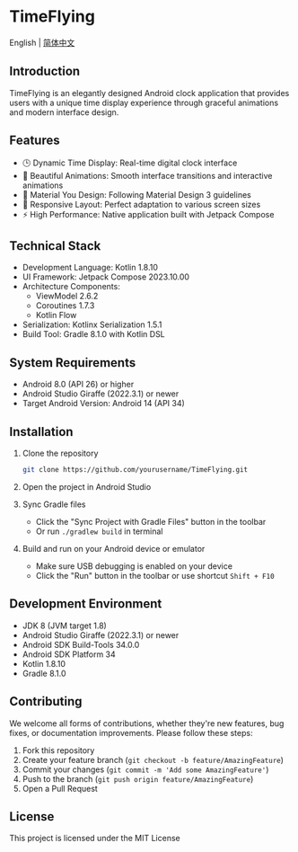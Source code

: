 # TimeFlying

English | [简体中文](README.md)

## Introduction

TimeFlying is an elegantly designed Android clock application that provides users with a unique time display experience through graceful animations and modern interface design.

## Features

- 🕒 Dynamic Time Display: Real-time digital clock interface
- 🎨 Beautiful Animations: Smooth interface transitions and interactive animations
- 🌈 Material You Design: Following Material Design 3 guidelines
- 📱 Responsive Layout: Perfect adaptation to various screen sizes
- ⚡ High Performance: Native application built with Jetpack Compose

## Technical Stack

- Development Language: Kotlin 1.8.10
- UI Framework: Jetpack Compose 2023.10.00
- Architecture Components:
  - ViewModel 2.6.2
  - Coroutines 1.7.3
  - Kotlin Flow
- Serialization: Kotlinx Serialization 1.5.1
- Build Tool: Gradle 8.1.0 with Kotlin DSL

## System Requirements

- Android 8.0 (API 26) or higher
- Android Studio Giraffe (2022.3.1) or newer
- Target Android Version: Android 14 (API 34)

## Installation

1. Clone the repository
   ```bash
   git clone https://github.com/yourusername/TimeFlying.git
   ```

2. Open the project in Android Studio

3. Sync Gradle files
   - Click the "Sync Project with Gradle Files" button in the toolbar
   - Or run `./gradlew build` in terminal

4. Build and run on your Android device or emulator
   - Make sure USB debugging is enabled on your device
   - Click the "Run" button in the toolbar or use shortcut `Shift + F10`

## Development Environment

- JDK 8 (JVM target 1.8)
- Android Studio Giraffe (2022.3.1) or newer
- Android SDK Build-Tools 34.0.0
- Android SDK Platform 34
- Kotlin 1.8.10
- Gradle 8.1.0

## Contributing

We welcome all forms of contributions, whether they're new features, bug fixes, or documentation improvements. Please follow these steps:

1. Fork this repository
2. Create your feature branch (`git checkout -b feature/AmazingFeature`)
3. Commit your changes (`git commit -m 'Add some AmazingFeature'`)
4. Push to the branch (`git push origin feature/AmazingFeature`)
5. Open a Pull Request

## License

This project is licensed under the MIT License 